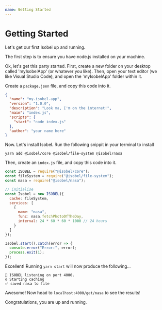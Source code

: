 ```yaml
---
name: Getting Started
---
```


# Getting Started

Let's get our first Isobel up and running.

The first step is to ensure you have node.js installed on your machine.

Ok, let's get this party started. First, create a new folder on your desktop called 'myIsobelApp' (or whatever you like). Then, open your text editor (we like Visual Studio Code), and open the 'myIsobelApp' folder within it.

Create a `package.json` file, and copy this code into it.

```json
{
  "name": "my-isobel-app",
  "version": "1.0.0",
  "description": "Look ma, I'm on the internet!",
  "main": "index.js",
  "scripts": {
    "start": "node index.js"
  },
  "author": "your name here"
}
```

Now. Let's install Isobel. Run the following snippit in your terminal to install

`yarn add @isobel/core @isobel/file-system @isobel/nasa`

Then, create an `index.js` file, and copy this code into it.

```javascript
const ISOBEL = require("@isobel/core");
const fileSystem = require("@isobel/file-system");
const nasa = require("@isobel/nasa");

// initialise
const Isobel = new ISOBEL({
  cache: fileSystem,
  services: [
    {
      name: "nasa",
      func: nasa.fetchPhotoOfTheDay,
      interval: 24 * 60 * 60 * 1000 // 24 hours
    }
  ]
});

Isobel.start().catch(error => {
  console.error("Error:", error);
  process.exit(1);
});
```

Excellent! Running `yarn start` will now produce the following...

```
🐶 ISOBEL listening on port 4000.
⚙️ Starting caching
✅ saved nasa to file
```

Awesome! Now head to `localhost:4000/get/nasa` to see the results!

Congratulations, you are up and running.
